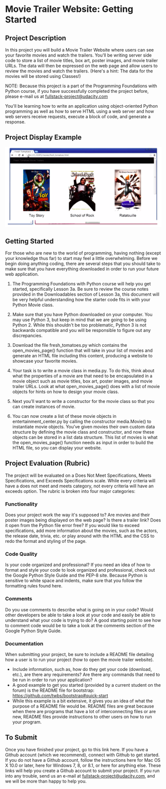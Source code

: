 # Movie Trailer Website: Getting Started

## Project Description
In this project you will build a Movie Trailer Website where users can see your favorite movies and watch the trailers. You'll be writing server side code to store a list of movie titles, box art, poster images, and movie trailer URLs. The data will then be expressed on the web page and allow users to review the movies and watch the trailers. (Here's a hint: The data for the movies will be stored using Classes!)

NOTE: Because this project is a part of the Programming Foundations with Python course, if you have successfully completed the project before, please e-mail us at fullstack-project@udacity.com

You'll be learning how to write an application using object-oriented Python programming as well as how to serve HTML using a web server and how web servers receive requests, execute a block of code, and generate a response.

## Project Display Example
![Project Display Example](./pics/p1_display_example.png)

## Getting Started
For those who are new to the world of programming, having nothing (except your knowledge thus far) to start may feel a little overwhelming. Before we begin doing anything coding, there are several steps that you should take to make sure that you have everything downloaded in order to run your future web application.

1. The Programming Foundations with Python course will help you get started, specifically Lesson 3a. Be sure to review the course notes provided in the Downloadables section of Lesson 3a, this document will be very helpful understanding how the starter code fits in with your Python Movie class.

2. Make sure that you have Python downloaded on your computer. You may use Python 3, but keep in mind that we are going to be using Python 2. While this shouldn't be too problematic, Python 3 is not backwards compatible and you will be responsible to figure out any discrepancies.

3. Download the file fresh_tomatoes.py which contains the open_movies_page() function that will take in your list of movies and generate an HTML file including this content, producing a website to showcase your favorite movies.

4. Your task is to write a movie class in media.py. To do this, think about what the properties of a movie are that need to be encapsulated in a movie object such as movie titles, box art, poster images, and movie trailer URLs. Look at what open_movies_page() does with a list of movie objects for hints on how to design your movie class.

5. Next you’ll want to write a constructor for the movie class so that you can create instances of movie.

6. You can now create a list of these movie objects in entertainment_center.py by calling the constructor media.Movie() to instantiate movie objects. You’ve given movies their own custom data structure by defining the movie class and constructor, and now these objects can be stored in a list data structure. This list of movies is what the open_movies_page() function needs as input in order to build the HTML file, so you can display your website.

## Project Evaluation (Rubric)
The project will be evaluated on a Does Not Meet Specifications, Meets Specifications, and Exceeds Specifications scale. While every criteria will have a does not meet and meets category, not every criteria will have an exceeds option.
The rubric is broken into four major categories:

### Functionality
Does your project work the way it's supposed to? Are movies and their poster images being displayed on the web page? Is there a trailer link? Does it open from the Python file error free?
If you would like to exceed specifications, add more information about the movies, such as the actors, the release date, trivia, etc. or play around with the HTML and the CSS to redo the format and styling of the page.

### Code Quality
Is your code organized and professional? If you need an idea of how to format and style your code to look organized and professional, check out the Google Python Style Guide and the PEP-8 site.
Because Python is sensitive to white space and indents, make sure that you follow the formatting rules found here.

### Comments
Do you use comments to describe what is going on in your code? Would other developers be able to take a look at your code and easily be able to understand what your code is trying to do? A good starting point to see how to comment code would be to take a look at the comments section of the Google Python Style Guide.

### Documentation
When submitting your project, be sure to include a README file detailing how a user is to run your project (how to open the movie trailer website).
* Include information, such as, how do they get your code (download, etc.), are there any requirements? Are there any commands that need to be run in order to run your application?
* A good example to get you started (provided by a current student on the forum) is the README file for bootstrap: https://github.com/twbs/bootstrap#quick-start
* While this example is a bit extensive, it gives you an idea of what the purpose of a README file would be. README files are great because when there are programs that have a lot of interconnecting files or are new, README files provide instructions to other users on how to run your program.

## To Submit
Once you have finished your project, go to this link here. If you have a Github account (which we recommend), connect with Github to get started. If you do not have a Github account, follow the instructions here for Mac OS X 10.0 or later, here for Windows 7, 8, or 8.1, or here for anything else. These links will help you create a Github account to submit your project.
If you run into any trouble, send us an e-mail at fullstack-project@udacity.com, and we will be more than happy to help you.